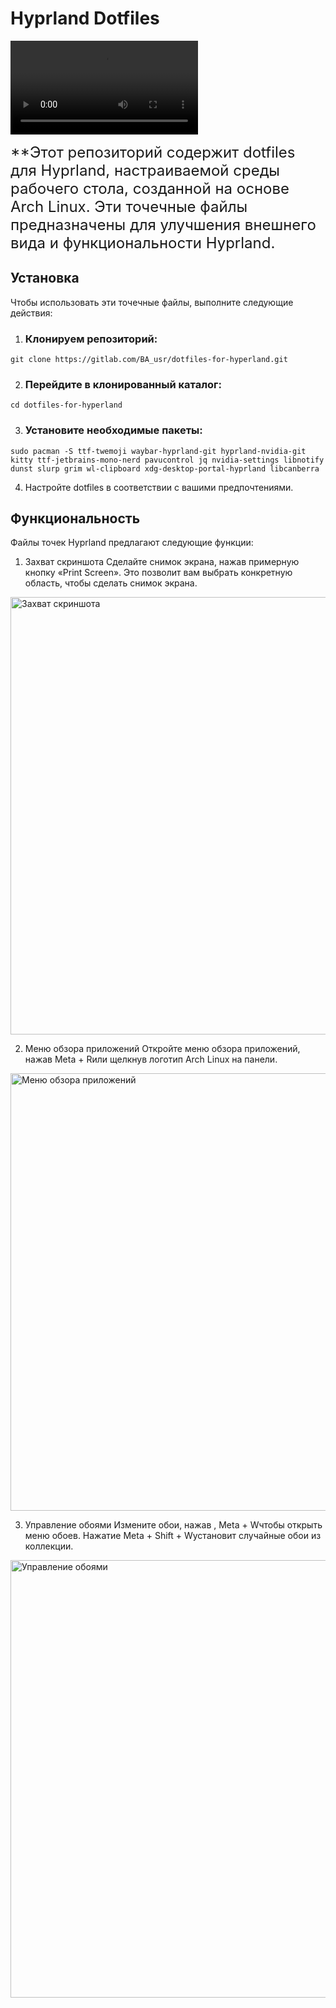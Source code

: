 # Hyprland Dotfiles

<video src="Media/rice.mp4" controls title="Title"></video>

<font size="5">**Этот репозиторий содержит dotfiles для Hyprland, настраиваемой среды рабочего стола, созданной на основе Arch Linux. Эти точечные файлы предназначены для улучшения внешнего вида и функциональности Hyprland.</font>

## Установка

Чтобы использовать эти точечные файлы, выполните следующие действия:

1. ### Клонируем репозиторий:

 ```git clone https://gitlab.com/BA_usr/dotfiles-for-hyperland.git```

2. ### Перейдите в клонированный каталог:

 ```cd dotfiles-for-hyperland```

3. ### Установите необходимые пакеты:

 ```sudo pacman -S ttf-twemoji waybar-hyprland-git hyprland-nvidia-git kitty ttf-jetbrains-mono-nerd pavucontrol jq nvidia-settings libnotify dunst slurp grim wl-clipboard xdg-desktop-portal-hyprland libcanberra```

4. Настройте dotfiles в соответствии с вашими предпочтениями.

## Функциональность

Файлы точек Hyprland предлагают следующие функции:

1. Захват скриншота
 Сделайте снимок экрана, нажав примерную кнопку «Print Screen». Это позволит вам выбрать конкретную область, чтобы сделать снимок экрана.
 <img src="Media/1.png" alt="Захват скриншота" width="700"/>

2. Меню обзора приложений
 Откройте меню обзора приложений, нажав Meta + Rили щелкнув логотип Arch Linux на панели.
 <img src="Media/2.png" alt="Меню обзора приложений" width="700"/>

3. Управление обоями
 Измените обои, нажав , Meta + Wчтобы открыть меню обоев. Нажатие Meta + Shift + Wустановит случайные обои из коллекции.
 <img src="Media/3.png" alt="Управление обоями" width="700"/>
